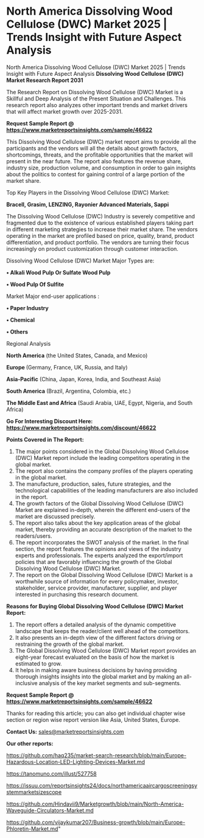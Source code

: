 # North America Dissolving Wood Cellulose (DWC) Market 2025 | Trends Insight with Future Aspect Analysis
North America Dissolving Wood Cellulose (DWC) Market 2025 | Trends Insight with Future Aspect Analysis
<strong>Dissolving Wood Cellulose (DWC) Market Research Report 2031</strong>

The Research Report on Dissolving Wood Cellulose (DWC) Market is a Skillful and Deep Analysis of the Present Situation and Challenges. This research report also analyzes other important trends and market drivers that will affect market growth over 2025-2031.

<strong>Request Sample Report @ <a href=https://www.marketreportsinsights.com/sample/46622>https://www.marketreportsinsights.com/sample/46622</a></strong>

This Dissolving Wood Cellulose (DWC) market report aims to provide all the participants and the vendors will all the details about growth factors, shortcomings, threats, and the profitable opportunities that the market will present in the near future. The report also features the revenue share, industry size, production volume, and consumption in order to gain insights about the politics to contest for gaining control of a large portion of the market share.

Top Key Players in the Dissolving Wood Cellulose (DWC) Market:

<strong>Bracell, Grasim, LENZING, Rayonier Advanced Materials, Sappi</strong>

The Dissolving Wood Cellulose (DWC) Industry is severely competitive and fragmented due to the existence of various established players taking part in different marketing strategies to increase their market share. The vendors operating in the market are profiled based on price, quality, brand, product differentiation, and product portfolio. The vendors are turning their focus increasingly on product customization through customer interaction.

Dissolving Wood Cellulose (DWC) Market Major Types are:

<strong>•  Alkali Wood Pulp Or Sulfate Wood Pulp

•  Wood Pulp Of Sulfite</strong>

Market Major end-user applications :

<strong>•  Paper Industry

•  Chemical

•  Others</strong>

Regional Analysis

</u><strong><b>North America</b></strong> (the United States, Canada, and Mexico)

<strong><b>Europe </b></strong>(Germany, France, UK, Russia, and Italy)

<strong><b>Asia-Pacific</b></strong> (China, Japan, Korea, India, and Southeast Asia)

<strong><b>South America</b></strong> (Brazil, Argentina, Colombia, etc.)

<strong><b>The Middle East and Africa</b></strong> (Saudi Arabia, UAE, Egypt, Nigeria, and South Africa)

<strong>Go For Interesting Discount Here: <a href=https://www.marketreportsinsights.com/discount/46622>https://www.marketreportsinsights.com/discount/46622</a></strong>

<strong>Points Covered in The Report:</strong>
<ol>
  <li>The major points considered in the Global Dissolving Wood Cellulose (DWC) Market report include the leading competitors operating in the global market.</li>
  <li>The report also contains the company profiles of the players operating in the global market.</li>
  <li>The manufacture, production, sales, future strategies, and the technological capabilities of the leading manufacturers are also included in the report.</li>
  <li>The growth factors of the Global Dissolving Wood Cellulose (DWC) Market are explained in-depth, wherein the different end-users of the market are discussed precisely.</li>
  <li>The report also talks about the key application areas of the global market, thereby providing an accurate description of the market to the readers/users.</li>
  <li>The report incorporates the SWOT analysis of the market. In the final section, the report features the opinions and views of the industry experts and professionals. The experts analyzed the export/import policies that are favorably influencing the growth of the Global Dissolving Wood Cellulose (DWC) Market.</li>
  <li>The report on the Global Dissolving Wood Cellulose (DWC) Market is a worthwhile source of information for every policymaker, investor, stakeholder, service provider, manufacturer, supplier, and player interested in purchasing this research document.</li>
</ol>
<strong>Reasons for Buying Global Dissolving Wood Cellulose (DWC) Market Report:</strong>

<ol>
  <li>The report offers a detailed analysis of the dynamic competitive landscape that keeps the reader/client well ahead of the competitors.</li>
  <li>It also presents an in-depth view of the different factors driving or restraining the growth of the global market.</li>
  <li>The Global Dissolving Wood Cellulose (DWC) Market report provides an eight-year forecast evaluated on the basis of how the market is estimated to grow.</li>
  <li>It helps in making aware business decisions by having providing thorough insights insights into the global market and by making an all-inclusive analysis of the key market segments and sub-segments.</li>
</ol>
<strong>Request Sample Report @ <a href=https://www.marketreportsinsights.com/sample/46622>https://www.marketreportsinsights.com/sample/46622</a></strong>


Thanks for reading this article; you can also get individual chapter wise section or region wise report version like Asia, United States, Europe.

<strong>Contact Us:</strong>
sales@marketreportsinsights.com

<strong>Our other reports:</strong>

<a href=https://github.com/haq235/market-search-research/blob/main/Europe-Hazardous-Location-LED-Lighting-Devices-Market.md>https://github.com/haq235/market-search-research/blob/main/Europe-Hazardous-Location-LED-Lighting-Devices-Market.md</a>

<a href=https://tanomuno.com/illust/527758>https://tanomuno.com/illust/527758</a>

<a href=https://issuu.com/reportsinsights24/docs/northamericaaircargoscreeningsystemmarketsizescope>https://issuu.com/reportsinsights24/docs/northamericaaircargoscreeningsystemmarketsizescope</a>

<a href=https://github.com/Hindavii9/Marketgrowth/blob/main/North-America-Waveguide-Circulators-Market.md>https://github.com/Hindavii9/Marketgrowth/blob/main/North-America-Waveguide-Circulators-Market.md</a>

<a href=https://github.com/vijaykumar207/Business-growth/blob/main/Europe-Phloretin-Market.md>https://github.com/vijaykumar207/Business-growth/blob/main/Europe-Phloretin-Market.md</a>"
